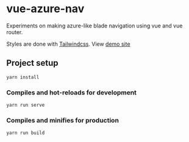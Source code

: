 # vue-azure-nav

Experiments on making azure-like blade navigation using vue and vue router.

Styles are done with [Tailwindcss](https://tailwindcss.com/).
View [demo site](https://vue-azure-nav.netlify.com/)

## Project setup
```
yarn install
```

### Compiles and hot-reloads for development
```
yarn run serve
```

### Compiles and minifies for production
```
yarn run build
```
